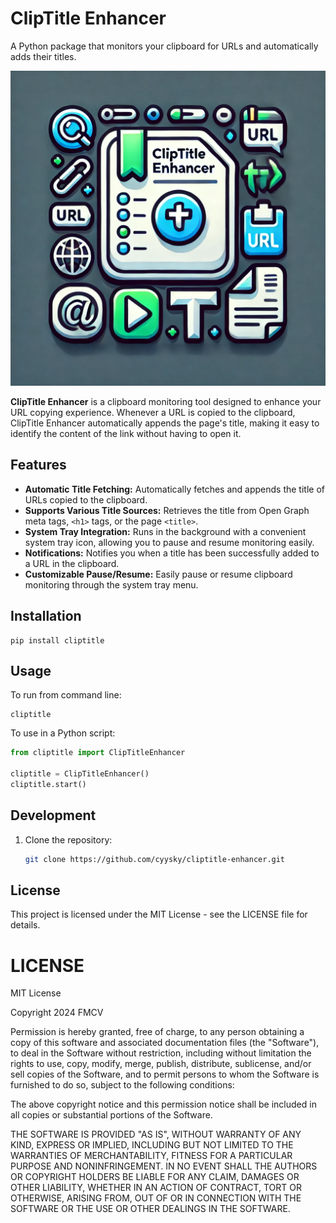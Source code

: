 # ClipTitle Enhancer
A Python package that monitors your clipboard for URLs and automatically adds their titles.

![ClipTitle Enhancer Logo](https://github.com/cyysky/cliptitle-enhancer/raw/main/cliptitle_enhancer.png)

**ClipTitle Enhancer** is a clipboard monitoring tool designed to enhance your URL copying experience. Whenever a URL is copied to the clipboard, ClipTitle Enhancer automatically appends the page's title, making it easy to identify the content of the link without having to open it.

## Features
- **Automatic Title Fetching:** Automatically fetches and appends the title of URLs copied to the clipboard.
- **Supports Various Title Sources:** Retrieves the title from Open Graph meta tags, `<h1>` tags, or the page `<title>`.
- **System Tray Integration:** Runs in the background with a convenient system tray icon, allowing you to pause and resume monitoring easily.
- **Notifications:** Notifies you when a title has been successfully added to a URL in the clipboard.
- **Customizable Pause/Resume:** Easily pause or resume clipboard monitoring through the system tray menu.


## Installation

```
pip install cliptitle
```

## Usage

To run from command line:

```
cliptitle
```

To use in a Python script:

```python
from cliptitle import ClipTitleEnhancer

cliptitle = ClipTitleEnhancer()
cliptitle.start()
```

## Development
1. Clone the repository:
   ```bash
   git clone https://github.com/cyysky/cliptitle-enhancer.git


## License

This project is licensed under the MIT License - see the LICENSE file for details.

# LICENSE
MIT License

Copyright 2024 FMCV

Permission is hereby granted, free of charge, to any person obtaining a copy of this software and associated documentation files (the "Software"), to deal in the Software without restriction, including without limitation the rights to use, copy, modify, merge, publish, distribute, sublicense, and/or sell copies of the Software, and to permit persons to whom the Software is furnished to do so, subject to the following conditions:

The above copyright notice and this permission notice shall be included in all copies or substantial portions of the Software.

THE SOFTWARE IS PROVIDED "AS IS", WITHOUT WARRANTY OF ANY KIND, EXPRESS OR IMPLIED, INCLUDING BUT NOT LIMITED TO THE WARRANTIES OF MERCHANTABILITY, FITNESS FOR A PARTICULAR PURPOSE AND NONINFRINGEMENT. IN NO EVENT SHALL THE AUTHORS OR COPYRIGHT HOLDERS BE LIABLE FOR ANY CLAIM, DAMAGES OR OTHER LIABILITY, WHETHER IN AN ACTION OF CONTRACT, TORT OR OTHERWISE, ARISING FROM, OUT OF OR IN CONNECTION WITH THE SOFTWARE OR THE USE OR OTHER DEALINGS IN THE SOFTWARE.